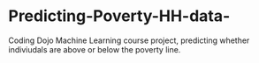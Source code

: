 # Predicting-Poverty-HH-data-
Coding Dojo Machine Learning course project, predicting whether indiviudals are above or below the poverty line. 
